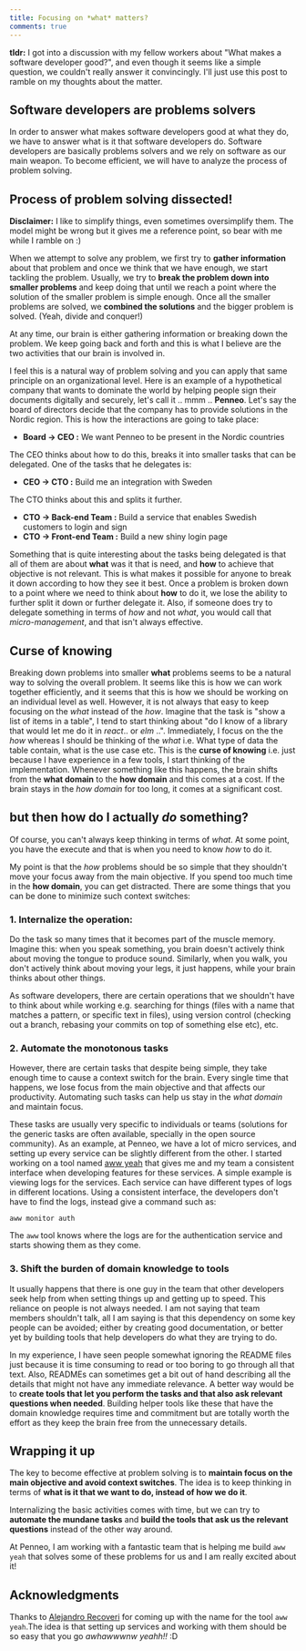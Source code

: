 ```yaml
---
title: Focusing on *what* matters?
comments: true
---
```


**tldr:** I got into a discussion with my fellow workers about "What makes a
software developer good?", and even though it seems like a simple question, we
couldn't really answer it convincingly. I'll just use this post to ramble on my
thoughts about the matter.

## Software developers are problems solvers
In order to answer what makes software developers good at what they do, we have
to answer what is it that software developers do. Software developers are
basically problems solvers and we rely on software as our main weapon. To become
efficient, we will have to analyze the process of problem solving.

## Process of problem solving dissected!

**Disclaimer:** I like to simplify things, even sometimes oversimplify them. The
model might be wrong but it gives me a reference point, so bear with me while I
ramble on :)

When we attempt to solve any problem, we first try to **gather information** about
that problem and once we think that we have enough, we start tackling the
problem. Usually, we try to **break the problem down into smaller problems** and
keep doing that until we reach a point where the solution of the smaller problem
is simple enough. Once all the smaller problems are solved, we **combined the
solutions** and the bigger problem is solved. (Yeah, divide and conquer!)

At any time, our brain is either gathering information or breaking down the
problem. We keep going back and forth and this is what I believe are the two
activities that our brain is involved in.

I feel this is a natural way of problem solving and you can apply that same
principle on an organizational level. Here is an example of a hypothetical
company that wants to dominate the world by helping people sign their documents
digitally and securely, let's call it .. mmm .. **Penneo**. Let's say the
board of directors decide that the company has to provide solutions in the Nordic
region. This is how the interactions are going to take place:

- **Board -> CEO :** We want Penneo to be present in the Nordic countries

The CEO thinks about how to do this, breaks it into smaller tasks that can be delegated. One of the tasks that he delegates is:

- **CEO -> CTO :** Build me an integration with Sweden

The CTO thinks about this and splits it further.

- **CTO -> Back-end Team  :** Build a service that enables Swedish customers to login and sign
- **CTO -> Front-end Team :** Build a new shiny login page

Something that is quite interesting about the tasks being delegated is that all
of them are about **what** was it that is need, and **how** to achieve that
objective is not relevant. This is what makes it possible for anyone to break it
down according to how they see it best. Once a problem is broken down to a point
where we need to think about **how** to do it, we lose the ability to further
split it down or further delegate it. Also, if someone does try to
delegate something in terms of *how* and not *what*, you would call that
*micro-management*, and that isn't always effective.

## Curse of knowing

Breaking down problems into smaller **what** problems seems to be a natural way
to solving the overall problem. It seems like this is how we can work together
efficiently, and it seems that this is how we should be working on an individual
level as well. However, it is not always that easy to keep focusing on the
*what* instead of the *how*. Imagine that the task is "show a list of items in a
table", I tend to start thinking about "do I know of a library that would let me
do it in *react*.. or *elm* ..". Immediately, I focus on the the *how* whereas I
should be thinking of the *what* i.e. What type of data the table contain, what
is the use case etc. This is the **curse of knowing** i.e. just because I have
experience in a few tools, I start thinking of the implementation. Whenever
something like this happens, the brain shifts from the **what domain** to the
**how domain** and this comes at a cost. If the brain stays in the *how domain*
for too long, it comes at a significant cost.

## but then how do I actually *do* something?

Of course, you can't always keep thinking in terms of *what*. At some point, you
have the execute and that is when you need to know *how* to do it.

My point is that the *how* problems should be so simple that they shouldn't move
your focus away from the main objective. If you spend too much time in the **how
domain**, you can get distracted. There are some things that you can be done to
minimize such context switches:

### 1. Internalize the operation:

Do the task so many times that it becomes part of the muscle memory. Imagine
this: when you speak something, you brain doesn't actively think about moving
the tongue to produce sound. Similarly, when you walk, you don't actively think
about moving your legs, it just happens, while your brain thinks about other
things.
  
As software developers, there are certain operations that we shouldn't have to
think about while working e.g. searching for things (files with a name that
matches a pattern, or specific text in files), using version control (checking
out a branch, rebasing your commits on top of something else etc), etc.

### 2. Automate the monotonous tasks

However, there are certain tasks that despite being simple, they take enough
time to cause a context switch for the brain. Every single time that happens, we
lose focus from the main objective and that affects our productivity. Automating
such tasks can help us stay in the *what domain* and maintain focus.

These tasks are usually very specific to individuals or teams (solutions for the
generic tasks are often available, specially in the open source community). As
an example, at Penneo, we have a lot of micro services, and setting up every
service can be slightly different from the other. I started working on a tool
named [aww yeah][aww-yeah] that gives me and my team a consistent interface when
developing features for these services. A simple example is viewing logs for the
services. Each service can have different types of logs in different locations.
Using a consistent interface, the developers don't have to find the logs,
instead give a command such as:

```
aww monitor auth
```

The `aww` tool knows where the logs are for the authentication service and
starts showing them as they come.

### 3. Shift the burden of domain knowledge to tools

It usually happens that there is one guy in the team that other developers seek
help from when setting things up and getting up to speed. This reliance on
people is not always needed. I am not saying that team members shouldn't talk,
all I am saying is that this dependency on some key people can be avoided;
either by creating good documentation, or better yet by building tools that help
developers do what they are trying to do.

In my experience, I have seen people somewhat ignoring the README files just
because it is time consuming to read or too boring to go through all that text.
Also, READMEs can sometimes get a bit out of hand describing all the details
that might not have any immediate relevance. A better way would be to **create
tools that let you perform the tasks and that also ask relevant questions when
needed**. Building helper tools like these that have the domain knowledge
requires time and commitment but are totally worth the effort as they keep
the brain free from the unnecessary details.

## Wrapping it up

The key to become effective at problem solving is to **maintain focus on the
main objective and avoid context switches**. The idea is to keep thinking in
terms of **what is it that we want to do, instead of how we do it**.

Internalizing the basic activities comes with time, but we can try to **automate
the mundane tasks** and **build the tools that ask us the relevant questions**
instead of the other way around.

At Penneo, I am working with a fantastic team that is helping me build `aww
yeah` that solves some of these problems for us and I am really excited about
it!

## Acknowledgments

Thanks to [Alejandro Recoveri][aj] for coming up with the name for the tool `aww
yeah`.The idea is that setting up services and working with them should be so
easy that you go *awhawwwnw yeahh!!* :D

[aww-yeah]: https://github.com/ahmadnazir/aww-yeah
[aj]: https://github.com/axltxl
